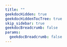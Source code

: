 ```yaml
---
title: ""
geekdocHidden: true
geekdocHiddenTocTree: true
skip_sidebar: true
geekdocBreadcrumb: false
params:
  geekdocBreadcrumb: false
---
```


